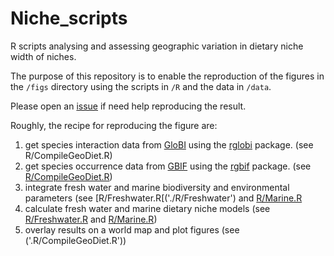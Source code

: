 # Niche_scripts
R scripts analysing and assessing geographic variation in dietary niche width of niches.

The purpose of this repository is to enable the reproduction of the figures in the ```/figs``` directory using the scripts in ```/R``` and the data in ```/data```. 

Please open an [issue](https://github.com/BrianHayden/issues/new) if need help reproducing the result.

Roughly, the recipe for reproducing the figure are:

1. get species interaction data from [GloBI](http://globalbioticinteractions.org) using the [rglobi](https://github.com/ropensci/rglobi) package. (see R/CompileGeoDiet.R)
2. get species occurrence data from [GBIF](http://gbif.org) using the [rgbif](https://github.com/ropensci/rgbif) package. (see [R/CompileGeoDiet.R](./R/CompileGeoDiet.R))
3. integrate fresh water and marine biodiversity and environmental parameters (see [R/Freshwater.R[('./R/Freshwater') and [R/Marine.R]('./R/Marine.R')
4. calculate fresh water and marine dietary niche models (see [R/Freshwater.R]('./R/Freshwater') and [R/Marine.R]('./R/Marine.R'))
5. overlay results on a world map and plot figures (see ('.R/CompileGeoDiet.R'))


